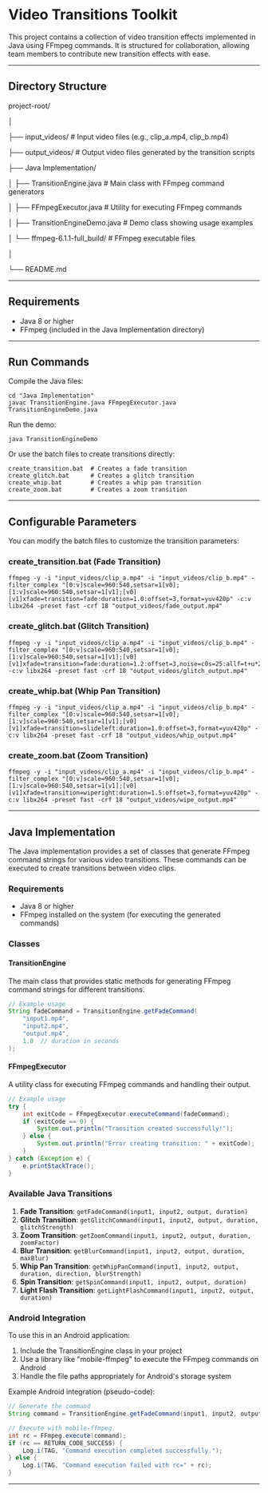 # Video Transitions Toolkit

This project contains a collection of video transition effects implemented in Java using FFmpeg commands. It is structured for collaboration, allowing team members to contribute new transition effects with ease.

-----------------------------------------------------
##  Directory Structure

project-root/

│

├── input_videos/     # Input video files (e.g., clip_a.mp4, clip_b.mp4)

├── output_videos/    # Output video files generated by the transition scripts

├── Java Implementation/

│   ├── TransitionEngine.java       # Main class with FFmpeg command generators

│   ├── FFmpegExecutor.java         # Utility for executing FFmpeg commands

│   ├── TransitionEngineDemo.java   # Demo class showing usage examples

│   └── ffmpeg-6.1.1-full_build/    # FFmpeg executable files

│

└── README.md

-----------------------------------------------------


## Requirements

- Java 8 or higher
- FFmpeg (included in the Java Implementation directory)


-----------------------------------------------------

## Run Commands

Compile the Java files:
```
cd "Java Implementation"
javac TransitionEngine.java FFmpegExecutor.java TransitionEngineDemo.java
```

Run the demo:
```
java TransitionEngineDemo
```

Or use the batch files to create transitions directly:
```
create_transition.bat  # Creates a fade transition
create_glitch.bat      # Creates a glitch transition
create_whip.bat        # Creates a whip pan transition
create_zoom.bat        # Creates a zoom transition
```

-----------------------------------------------------

## Configurable Parameters

You can modify the batch files to customize the transition parameters:

### create_transition.bat (Fade Transition)
```
ffmpeg -y -i "input_videos/clip_a.mp4" -i "input_videos/clip_b.mp4" -filter_complex "[0:v]scale=960:540,setsar=1[v0];[1:v]scale=960:540,setsar=1[v1];[v0][v1]xfade=transition=fade:duration=1.0:offset=3,format=yuv420p" -c:v libx264 -preset fast -crf 18 "output_videos/fade_output.mp4"
```

### create_glitch.bat (Glitch Transition)
```
ffmpeg -y -i "input_videos/clip_a.mp4" -i "input_videos/clip_b.mp4" -filter_complex "[0:v]scale=960:540,setsar=1[v0];[1:v]scale=960:540,setsar=1[v1];[v0][v1]xfade=transition=fade:duration=1.2:offset=3,noise=c0s=25:allf=t+u*2.5,rgbashift=rh=5:bh=5:gh=2,format=yuv420p" -c:v libx264 -preset fast -crf 18 "output_videos/glitch_output.mp4"
```

### create_whip.bat (Whip Pan Transition)
```
ffmpeg -y -i "input_videos/clip_a.mp4" -i "input_videos/clip_b.mp4" -filter_complex "[0:v]scale=960:540,setsar=1[v0];[1:v]scale=960:540,setsar=1[v1];[v0][v1]xfade=transition=slideleft:duration=1.0:offset=3,format=yuv420p" -c:v libx264 -preset fast -crf 18 "output_videos/whip_output.mp4"
```

### create_zoom.bat (Zoom Transition)
```
ffmpeg -y -i "input_videos/clip_a.mp4" -i "input_videos/clip_b.mp4" -filter_complex "[0:v]scale=960:540,setsar=1[v0];[1:v]scale=960:540,setsar=1[v1];[v0][v1]xfade=transition=wiperight:duration=1.5:offset=3,format=yuv420p" -c:v libx264 -preset fast -crf 18 "output_videos/wipe_output.mp4"
```


-----------------------------------------------------

## Java Implementation

The Java implementation provides a set of classes that generate FFmpeg command strings for various video transitions. These commands can be executed to create transitions between video clips.

### Requirements

- Java 8 or higher
- FFmpeg installed on the system (for executing the generated commands)

### Classes

#### TransitionEngine

The main class that provides static methods for generating FFmpeg command strings for different transitions.

```java
// Example usage
String fadeCommand = TransitionEngine.getFadeCommand(
    "input1.mp4",
    "input2.mp4",
    "output.mp4",
    1.0  // duration in seconds
);
```

#### FFmpegExecutor

A utility class for executing FFmpeg commands and handling their output.

```java
// Example usage
try {
    int exitCode = FFmpegExecutor.executeCommand(fadeCommand);
    if (exitCode == 0) {
        System.out.println("Transition created successfully!");
    } else {
        System.out.println("Error creating transition: " + exitCode);
    }
} catch (Exception e) {
    e.printStackTrace();
}
```

### Available Java Transitions

1. **Fade Transition**: `getFadeCommand(input1, input2, output, duration)`
2. **Glitch Transition**: `getGlitchCommand(input1, input2, output, duration, glitchStrength)`
3. **Zoom Transition**: `getZoomCommand(input1, input2, output, duration, zoomFactor)`
4. **Blur Transition**: `getBlurCommand(input1, input2, output, duration, maxBlur)`
5. **Whip Pan Transition**: `getWhipPanCommand(input1, input2, output, duration, direction, blurStrength)`
6. **Spin Transition**: `getSpinCommand(input1, input2, output, duration)`
7. **Light Flash Transition**: `getLightFlashCommand(input1, input2, output, duration)`

### Android Integration

To use this in an Android application:

1. Include the TransitionEngine class in your project
2. Use a library like "mobile-ffmpeg" to execute the FFmpeg commands on Android
3. Handle the file paths appropriately for Android's storage system

Example Android integration (pseudo-code):

```java
// Generate the command
String command = TransitionEngine.getFadeCommand(input1, input2, output, 1.0);

// Execute with mobile-ffmpeg
int rc = FFmpeg.execute(command);
if (rc == RETURN_CODE_SUCCESS) {
    Log.i(TAG, "Command execution completed successfully.");
} else {
    Log.i(TAG, "Command execution failed with rc=" + rc);
}
```

-----------------------------------------------------
